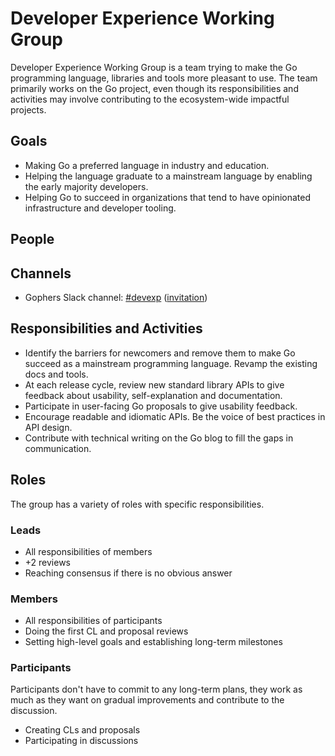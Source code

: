 # Developer Experience Working Group

Developer Experience Working Group is a team trying to make the Go programming language, libraries and tools more pleasant to use. The team primarily works on the Go project, even though its responsibilities and activities may involve contributing to the ecosystem-wide impactful projects.

## Goals

* Making Go a preferred language in industry and education.
* Helping the language graduate to a mainstream language by enabling the early majority developers.
* Helping Go to succeed in organizations that tend to have opinionated infrastructure and developer tooling.

## People

## Channels
* Gophers Slack channel: [#devexp](https://gophers.slack.com/archives/devexp) ([invitation](https://invite.slack.golangbridge.org/))

## Responsibilities and Activities
* Identify the barriers for newcomers and remove them to make Go succeed as a mainstream programming language.
Revamp the existing docs and tools.
* At each release cycle, review new standard library APIs to give feedback about usability, self-explanation and documentation. 
* Participate in user-facing Go proposals to give usability feedback.
* Encourage readable and idiomatic APIs. Be the voice of best practices in API design.
* Contribute with technical writing on the Go blog to fill the gaps in communication.

## Roles

The group has a variety of roles with specific responsibilities.

### Leads
* All responsibilities of members
* +2 reviews
* Reaching consensus if there is no obvious answer

### Members
* All responsibilities of participants
* Doing the first CL and proposal reviews
* Setting high-level goals and establishing long-term milestones

### Participants
Participants don't have to commit to any long-term plans, they work as much as they want on gradual improvements and contribute to the discussion.
* Creating CLs and proposals
* Participating in discussions
